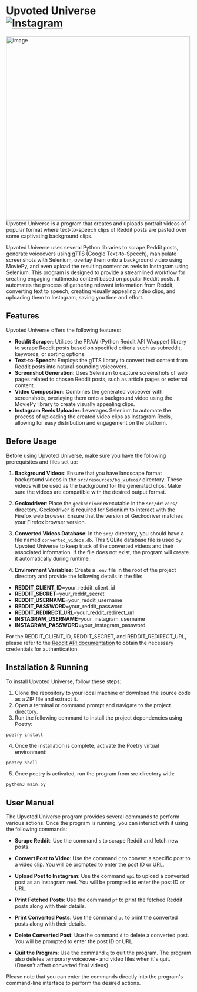 # Upvoted Universe <br>[![Instagram](https://img.shields.io/badge/Instagram-E4405F?style=for-the-badge&logo=instagram&logoColor=white)](https://www.instagram.com/upvoteduniverse/)

<img src="https://github.com/kodtld/Upvoted_Universe/blob/main/example.gif" alt="Image" height="500" />
Upvoted Universe is a program that creates and uploads portrait videos of popular format where text-to-speech clips of Reddit posts are pasted over some captivating background clips.
<br>

Upvoted Universe uses several Python libraries to scrape Reddit posts, generate voiceovers using gTTS (Google Text-to-Speech), manipulate screenshots with Selenium, overlay them onto a background video using MoviePy, and even upload the resulting content as reels to Instagram using Selenium. This program is designed to provide a streamlined workflow for creating engaging multimedia content based on popular Reddit posts. It automates the process of gathering relevant information from Reddit, converting text to speech, creating visually appealing video clips, and uploading them to Instagram, saving you time and effort.

## Features

Upvoted Universe offers the following features:

- **Reddit Scraper**: Utilizes the PRAW (Python Reddit API Wrapper) library to scrape Reddit posts based on specified criteria such as subreddit, keywords, or sorting options.
- **Text-to-Speech**: Employs the gTTS library to convert text content from Reddit posts into natural-sounding voiceovers.
- **Screenshot Generation**: Uses Selenium to capture screenshots of web pages related to chosen Reddit posts, such as article pages or external content.
- **Video Composition**: Combines the generated voiceover with screenshots, overlaying them onto a background video using the MoviePy library to create visually appealing clips.
- **Instagram Reels Uploader**: Leverages Selenium to automate the process of uploading the created video clips as Instagram Reels, allowing for easy distribution and engagement on the platform.

## Before Usage

Before using Upvoted Universe, make sure you have the following prerequisites and files set up:

1. **Background Videos**: Ensure that you have landscape format background videos in the `src/resources/bg_videos/` directory. These videos will be used as the background for the generated clips. Make sure the videos are compatible with the desired output format.

2. **Geckodriver**: Place the `geckodriver` executable in the `src/drivers/` directory. Geckodriver is required for Selenium to interact with the Firefox web browser. Ensure that the version of Geckodriver matches your Firefox browser version.

3. **Converted Videos Database**: In the `src/` directory, you should have a file named `converted_videos.db`. This SQLite database file is used by Upvoted Universe to keep track of the converted videos and their associated information. If the file does not exist, the program will create it automatically during runtime.

4. **Environment Variables**: Create a `.env` file in the root of the project directory and provide the following details in the file:
- **REDDIT_CLIENT_ID**=your_reddit_client_id
- **REDDIT_SECRET**=your_reddit_secret
- **REDDIT_USERNAME**=your_reddit_username
- **REDDIT_PASSWORD**=your_reddit_password
- **REDDIT_REDIRECT_URL**=your_reddit_redirect_url
- **INSTAGRAM_USERNAME**=your_instagram_username
- **INSTAGRAM_PASSWORD**=your_instagram_password

For the REDDIT_CLIENT_ID, REDDIT_SECRET, and REDDIT_REDIRECT_URL, please refer to the [Reddit API documentation](https://www.reddit.com/dev/api/) to obtain the necessary credentials for authentication.

## Installation & Running

To install Upvoted Universe, follow these steps:

1. Clone the repository to your local machine or download the source code as a ZIP file and extract it.
2. Open a terminal or command prompt and navigate to the project directory.
3. Run the following command to install the project dependencies using Poetry:

```
poetry install
```
4. Once the installation is complete, activate the Poetry virtual environment:
```
poetry shell
```
5. Once poetry is activated, run the program from src directory with:
```
python3 main.py
```
## User Manual

The Upvoted Universe program provides several commands to perform various actions. Once the program is running, you can interact with it using the following commands:

- **Scrape Reddit**: Use the command `s` to scrape Reddit and fetch new posts.

- **Convert Post to Video**: Use the command `c` to convert a specific post to a video clip. You will be prompted to enter the post ID or URL.

- **Upload Post to Instagram**: Use the command `upi` to upload a converted post as an Instagram reel. You will be prompted to enter the post ID or URL.

- **Print Fetched Posts**: Use the command `pf` to print the fetched Reddit posts along with their details.

- **Print Converted Posts**: Use the command `pc` to print the converted posts along with their details.

- **Delete Converted Post**: Use the command `d` to delete a converted post. You will be prompted to enter the post ID or URL.

- **Quit the Program**: Use the command `q` to quit the program. The program also deletes temporary voiceover- and video files when it's quit. (Doesn't affect converted final videos)

Please note that you can enter the commands directly into the program's command-line interface to perform the desired actions.
